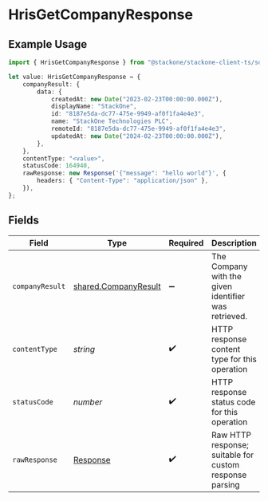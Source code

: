 # HrisGetCompanyResponse

## Example Usage

```typescript
import { HrisGetCompanyResponse } from "@stackone/stackone-client-ts/sdk/models/operations";

let value: HrisGetCompanyResponse = {
    companyResult: {
        data: {
            createdAt: new Date("2023-02-23T00:00:00.000Z"),
            displayName: "StackOne",
            id: "8187e5da-dc77-475e-9949-af0f1fa4e4e3",
            name: "StackOne Technologies PLC",
            remoteId: "8187e5da-dc77-475e-9949-af0f1fa4e4e3",
            updatedAt: new Date("2024-02-23T00:00:00.000Z"),
        },
    },
    contentType: "<value>",
    statusCode: 164940,
    rawResponse: new Response('{"message": "hello world"}', {
        headers: { "Content-Type": "application/json" },
    }),
};
```

## Fields

| Field                                                                 | Type                                                                  | Required                                                              | Description                                                           |
| --------------------------------------------------------------------- | --------------------------------------------------------------------- | --------------------------------------------------------------------- | --------------------------------------------------------------------- |
| `companyResult`                                                       | [shared.CompanyResult](../../../sdk/models/shared/companyresult.md)   | :heavy_minus_sign:                                                    | The Company with the given identifier was retrieved.                  |
| `contentType`                                                         | *string*                                                              | :heavy_check_mark:                                                    | HTTP response content type for this operation                         |
| `statusCode`                                                          | *number*                                                              | :heavy_check_mark:                                                    | HTTP response status code for this operation                          |
| `rawResponse`                                                         | [Response](https://developer.mozilla.org/en-US/docs/Web/API/Response) | :heavy_check_mark:                                                    | Raw HTTP response; suitable for custom response parsing               |